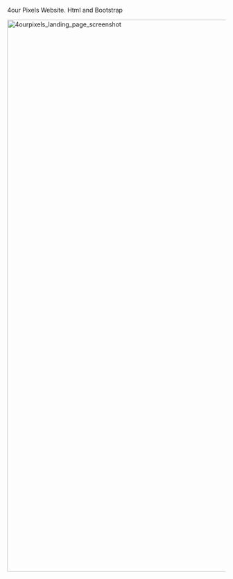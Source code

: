 4our Pixels Website. Html and Bootstrap


<img width="1269" alt="4ourpixels_landing_page_screenshot" src="https://github.com/4ourpixels/4ourpixels/assets/121856163/aa61dabb-cda0-443b-8b57-168ff0c1b3ae">
